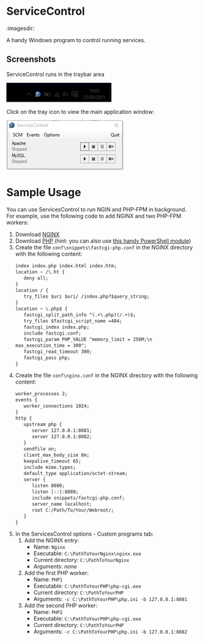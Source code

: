 # ServiceControl
:imagesdir: 

A handy Windows program to control running services.

## Screenshots

ServiceControl runs in the traybar area

![ServicesControl Tray area](https://raw.githubusercontent.com/mlocati/ServicesControl/master/Screenshots/tray-area.png)

Click on the tray icon to view the main application window:

![ServicesControl Main window](https://raw.githubusercontent.com/mlocati/ServicesControl/master/Screenshots/main-window.png)


# Sample Usage

You can use ServicesControl to run NGIN and PHP-FPM in background.  
For example, use the following code to add NGINX and two PHP-FPM workers:

1. Download [NGINX](https://nginx.org/en/download.html)
2. Download [PHP](https://windows.php.net/download/) (hint: you can also use [this handy PowerShell module](https://github.com/mlocati/powershell-phpmanager))
3. Create the file `conf\snippets\fastcgi-php.conf` in the NGINX directory with the following content:
   ```nginx
   index index.php index.html index.htm;
   location ~ /\.ht {
      deny all;
   }
   location / {
      try_files $uri $uri/ /index.php?$query_string;
   }
   location ~ \.php$ {
      fastcgi_split_path_info ^(.+\.php)(/.+)$;
      try_files $fastcgi_script_name =404;
      fastcgi_index index.php;
      include fastcgi.conf;
      fastcgi_param PHP_VALUE "memory_limit = 256M;\n max_execution_time = 300";
      fastcgi_read_timeout 300;
      fastcgi_pass php;
   }
   ```
4. Create the file `conf\nginx.conf` in the NGINX directory with the following content:
   ```nginx
   worker_processes 2;
   events {
      worker_connections 1024;
   }
   http {
      upstream php {
         server 127.0.0.1:8081;
         server 127.0.0.1:8082;
      }
      sendfile on;
      client_max_body_size 8m;
      keepalive_timeout 65;
      include mime.types;
      default_type application/octet-stream;
      server {
         listen 8080;
         listen [::]:8080;
         include snippets/fastcgi-php.conf;
         server_name localhost;
         root C:/Path/To/Your/Webroot/;
      }
   }
   ```
5. In the ServicesControl options - Custom programs tab:
   1. Add the NGINX entry:
      - Name: `Nginx`
      - Executable: `C:\PathToYourNginx\nginx.exe`
      - Current directory: `C:\PathToYourNginx`
      - Arguments: *none*
   2. Add the first PHP worker:
      - Name: `PHP1`
      - Executable: `C:\PathToYourPHP\php-cgi.exe`
      - Current directory: `C:\PathToYourPHP`
      - Arguments: `-c C:\PathToYourPHP\php.ini -b 127.0.0.1:8081`
   3. Add the second PHP worker:
      - Name: `PHP2`
      - Executable: `C:\PathToYourPHP\php-cgi.exe`
      - Current directory: `C:\PathToYourPHP`
      - Arguments: `-c C:\PathToYourPHP\php.ini -b 127.0.0.1:8082`
